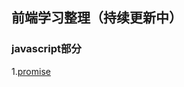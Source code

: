 ## 前端学习整理（持续更新中）

### javascript部分
1.[promise](https://github.com/wangQiaoBrother/javascript-basic-learn/issues/1)

